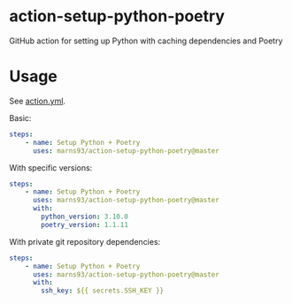 # action-setup-python-poetry
GitHub action for setting up Python with caching dependencies and Poetry


# Usage

See [action.yml](action.yml).

Basic:
```yaml
steps:
    - name: Setup Python + Poetry
      uses: marns93/action-setup-python-poetry@master
```

With specific versions:
```yaml
steps:
    - name: Setup Python + Poetry
      uses: marns93/action-setup-python-poetry@master
      with:
        python_version: 3.10.0
        poetry_version: 1.1.11
```

With private git repository dependencies:
```yaml
steps:
    - name: Setup Python + Poetry
      uses: marns93/action-setup-python-poetry@master
      with:
        ssh_key: ${{ secrets.SSH_KEY }}
```

